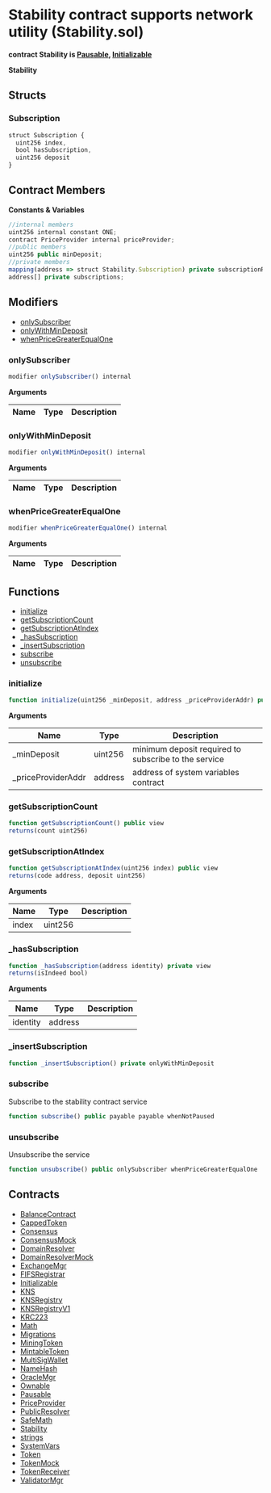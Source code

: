 ﻿# Stability contract supports network utility (Stability.sol)

**contract Stability is [Pausable](Pausable.md), [Initializable](Initializable.md)**

**Stability**

## Structs
### Subscription

```js
struct Subscription {
  uint256 index,
  bool hasSubscription,
  uint256 deposit
}
```

## Contract Members
**Constants & Variables**

```js
//internal members
uint256 internal constant ONE;
contract PriceProvider internal priceProvider;
//public members
uint256 public minDeposit;
//private members
mapping(address => struct Stability.Subscription) private subscriptionRegistry;
address[] private subscriptions;
```

## Modifiers

- [onlySubscriber](#onlysubscriber)
- [onlyWithMinDeposit](#onlywithmindeposit)
- [whenPriceGreaterEqualOne](#whenpricegreaterequalone)

### onlySubscriber

```js
modifier onlySubscriber() internal
```

**Arguments**

| Name        | Type           | Description  |
| ------------- |------------- | -----|

### onlyWithMinDeposit

```js
modifier onlyWithMinDeposit() internal
```

**Arguments**

| Name        | Type           | Description  |
| ------------- |------------- | -----|

### whenPriceGreaterEqualOne

```js
modifier whenPriceGreaterEqualOne() internal
```

**Arguments**

| Name        | Type           | Description  |
| ------------- |------------- | -----|

## Functions

- [initialize](#initialize)
- [getSubscriptionCount](#getsubscriptioncount)
- [getSubscriptionAtIndex](#getsubscriptionatindex)
- [_hasSubscription](#_hassubscription)
- [_insertSubscription](#_insertsubscription)
- [subscribe](#subscribe)
- [unsubscribe](#unsubscribe)

### initialize

```js
function initialize(uint256 _minDeposit, address _priceProviderAddr) public isInitializer
```

**Arguments**

| Name        | Type           | Description  |
| ------------- |------------- | -----|
| _minDeposit | uint256 | minimum deposit required to subscribe to the service | 
| _priceProviderAddr | address | address of system variables contract | 

### getSubscriptionCount

```js
function getSubscriptionCount() public view
returns(count uint256)
```

### getSubscriptionAtIndex

```js
function getSubscriptionAtIndex(uint256 index) public view
returns(code address, deposit uint256)
```

**Arguments**

| Name        | Type           | Description  |
| ------------- |------------- | -----|
| index | uint256 |  | 

### _hasSubscription

```js
function _hasSubscription(address identity) private view
returns(isIndeed bool)
```

**Arguments**

| Name        | Type           | Description  |
| ------------- |------------- | -----|
| identity | address |  | 

### _insertSubscription

```js
function _insertSubscription() private onlyWithMinDeposit
```

### subscribe

Subscribe to the stability contract service

```js
function subscribe() public payable payable whenNotPaused
```

### unsubscribe

Unsubscribe the service

```js
function unsubscribe() public onlySubscriber whenPriceGreaterEqualOne
```

## Contracts

- [BalanceContract](BalanceContract.md)
- [CappedToken](CappedToken.md)
- [Consensus](Consensus.md)
- [ConsensusMock](ConsensusMock.md)
- [DomainResolver](DomainResolver.md)
- [DomainResolverMock](DomainResolverMock.md)
- [ExchangeMgr](ExchangeMgr.md)
- [FIFSRegistrar](FIFSRegistrar.md)
- [Initializable](Initializable.md)
- [KNS](KNS.md)
- [KNSRegistry](KNSRegistry.md)
- [KNSRegistryV1](KNSRegistryV1.md)
- [KRC223](KRC223.md)
- [Math](Math.md)
- [Migrations](Migrations.md)
- [MiningToken](MiningToken.md)
- [MintableToken](MintableToken.md)
- [MultiSigWallet](MultiSigWallet.md)
- [NameHash](NameHash.md)
- [OracleMgr](OracleMgr.md)
- [Ownable](Ownable.md)
- [Pausable](Pausable.md)
- [PriceProvider](PriceProvider.md)
- [PublicResolver](PublicResolver.md)
- [SafeMath](SafeMath.md)
- [Stability](Stability.md)
- [strings](strings.md)
- [SystemVars](SystemVars.md)
- [Token](Token.md)
- [TokenMock](TokenMock.md)
- [TokenReceiver](TokenReceiver.md)
- [ValidatorMgr](ValidatorMgr.md)
